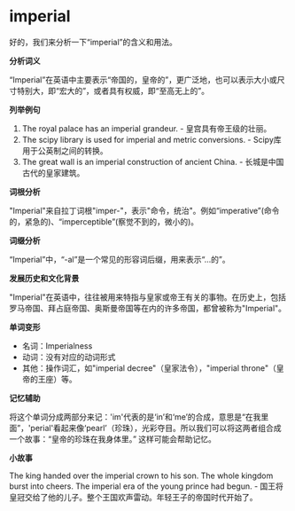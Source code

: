# imperial

好的，我们来分析一下“imperial”的含义和用法。

  

**分析词义**

  

“Imperial”在英语中主要表示“帝国的，皇帝的”，更广泛地，也可以表示大小或尺寸特别大，即“宏大的”，或者具有权威，即“至高无上的”。

  

**列举例句**

  

1.  The royal palace has an imperial grandeur. - 皇宫具有帝王级的壮丽。
2.  The scipy library is used for imperial and metric conversions. - Scipy库用于公英制之间的转换。
3.  The great wall is an imperial construction of ancient China. - 长城是中国古代的皇家建筑。

  

**词根分析**

  

"Imperial"来自拉丁词根"imper-"，表示"命令，统治"。例如“imperative”(命令的，紧急的)、“imperceptible”(察觉不到的，微小的)。

  

**词缀分析**

  

“Imperial”中，“-al”是一个常见的形容词后缀，用来表示“…的”。

  

**发展历史和文化背景**

  

"Imperial"在英语中，往往被用来特指与皇家或帝王有关的事物。在历史上，包括罗马帝国、拜占庭帝国、奥斯曼帝国等在内的许多帝国，都曾被称为"Imperial"。

  

**单词变形**

  

*   名词：Imperialness
*   动词：没有对应的动词形式
*   其他：操作词汇，如"imperial decree"（皇家法令），"imperial throne"（皇帝的王座）等。

  

**记忆辅助**

  

将这个单词分成两部分来记：'im'代表的是‘in’和‘me’的合成，意思是“在我里面”，'perial'看起来像‘pearl’（珍珠），光彩夺目。所以我们可以将这两者组合成一个故事：“皇帝的珍珠在我身体里。” 这样可能会帮助记忆。

  

**小故事**

  

The king handed over the imperial crown to his son. The whole kingdom burst into cheers. The imperial era of the young prince had begun. - 国王将皇冠交给了他的儿子。整个王国欢声雷动。年轻王子的帝国时代开始了。
